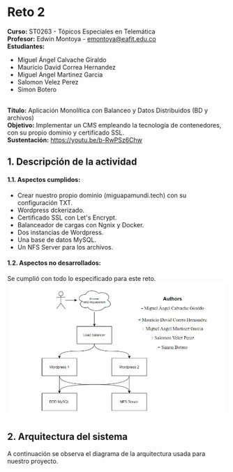 # Reto 2

**Curso:** ST0263 - Tópicos Especiales en Telemática
<br>**Profesor:** Edwin Montoya - emontoya@eafit.edu.co
<br>**Estudiantes:**
- Miguel Ángel Calvache Giraldo
- Mauricio David Correa Hernandez
- Miguel Angel Martinez Garcia
- Salomon Velez Perez
- Simon Botero
  
<br>**Título:** Aplicación Monolítica con Balanceo y Datos Distribuidos (BD y archivos)
<br>**Objetivo:** Implementar un CMS empleando la tecnología de contenedores, con su propio dominio y certificado SSL. <br>**Sustentación:** 
https://youtu.be/b-RwPSz6Chw

## 1. Descripción de la actividad
#### 1.1. Aspectos cumplidos:

- Crear nuestro propio dominio (miguapamundi.tech) con su configuración TXT.
- Wordpress dckerizado.
- Certificado SSL con Let's Encrypt.
- Balanceador de cargas con Ngnix y Docker.
- Dos instancias de Wordpress.
- Una base de datos MySQL.
- Un NFS Server para los archivos.

#### 1.2. Aspectos no desarrollados:

Se cumplió con todo lo especificado para este reto.
![telematica-arquitectura-reto2](Arquitectura.png)

## 2. Arquitectura del sistema

A continuación se observa el diagrama de la arquitectura usada para nuestro proyecto.

